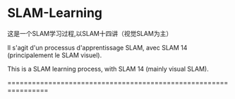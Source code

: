 # SLAM-Learning
这是一个SLAM学习过程,以SLAM十四讲（视觉SLAM为主）

Il s'agit d'un processus d'apprentissage SLAM, avec SLAM 14 (principalement le SLAM visuel).

This is a SLAM learning process, with SLAM 14 (mainly visual SLAM).

================================================================
# 
